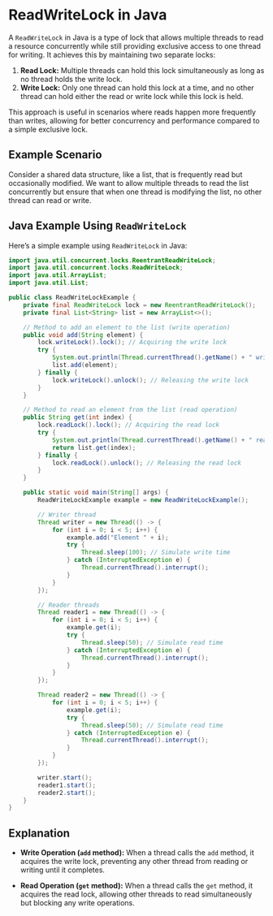# ReadWriteLock in Java

A `ReadWriteLock` in Java is a type of lock that allows multiple threads to read a resource concurrently while still providing exclusive access to one thread for writing. It achieves this by maintaining two separate locks:

1. **Read Lock:** Multiple threads can hold this lock simultaneously as long as no thread holds the write lock.
2. **Write Lock:** Only one thread can hold this lock at a time, and no other thread can hold either the read or write lock while this lock is held.

This approach is useful in scenarios where reads happen more frequently than writes, allowing for better concurrency and performance compared to a simple exclusive lock.

## Example Scenario

Consider a shared data structure, like a list, that is frequently read but occasionally modified. We want to allow multiple threads to read the list concurrently but ensure that when one thread is modifying the list, no other thread can read or write.

## Java Example Using `ReadWriteLock`

Here’s a simple example using `ReadWriteLock` in Java:

```java
import java.util.concurrent.locks.ReentrantReadWriteLock;
import java.util.concurrent.locks.ReadWriteLock;
import java.util.ArrayList;
import java.util.List;

public class ReadWriteLockExample {
    private final ReadWriteLock lock = new ReentrantReadWriteLock();
    private final List<String> list = new ArrayList<>();

    // Method to add an element to the list (write operation)
    public void add(String element) {
        lock.writeLock().lock(); // Acquiring the write lock
        try {
            System.out.println(Thread.currentThread().getName() + " writing: " + element);
            list.add(element);
        } finally {
            lock.writeLock().unlock(); // Releasing the write lock
        }
    }

    // Method to read an element from the list (read operation)
    public String get(int index) {
        lock.readLock().lock(); // Acquiring the read lock
        try {
            System.out.println(Thread.currentThread().getName() + " reading: " + index);
            return list.get(index);
        } finally {
            lock.readLock().unlock(); // Releasing the read lock
        }
    }

    public static void main(String[] args) {
        ReadWriteLockExample example = new ReadWriteLockExample();

        // Writer thread
        Thread writer = new Thread(() -> {
            for (int i = 0; i < 5; i++) {
                example.add("Element " + i);
                try {
                    Thread.sleep(100); // Simulate write time
                } catch (InterruptedException e) {
                    Thread.currentThread().interrupt();
                }
            }
        });

        // Reader threads
        Thread reader1 = new Thread(() -> {
            for (int i = 0; i < 5; i++) {
                example.get(i);
                try {
                    Thread.sleep(50); // Simulate read time
                } catch (InterruptedException e) {
                    Thread.currentThread().interrupt();
                }
            }
        });

        Thread reader2 = new Thread(() -> {
            for (int i = 0; i < 5; i++) {
                example.get(i);
                try {
                    Thread.sleep(50); // Simulate read time
                } catch (InterruptedException e) {
                    Thread.currentThread().interrupt();
                }
            }
        });

        writer.start();
        reader1.start();
        reader2.start();
    }
}
```
## Explanation

- **Write Operation (`add` method):** When a thread calls the `add` method, it acquires the write lock, preventing any other thread from reading or writing until it completes.

- **Read Operation (`get` method):** When a thread calls the `get` method, it acquires the read lock, allowing other threads to read simultaneously but blocking any write operations.
